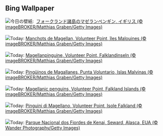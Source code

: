 ## Bing Wallpaper
![](https://www.bing.com/th?id=OHR.MagellanicPenguin_JA-JP2151034914_UHD.jpg&w=1000)今日の壁紙: &nbsp;[フォークランド諸島のマゼランペンギン, イギリス (© imageBROKER/Matthias Graben/Getty Images)](https://www.bing.com/th?id=OHR.MagellanicPenguin_JA-JP2151034914_UHD.jpg)
<br><br/>
![](https://www.bing.com/th?id=OHR.MagellanicPenguin_FR-FR7463895706_UHD.jpg&w=1000)Today: [Manchots de Magellan, Volunteer Point, îles Malouines (© imageBROKER/Matthias Graben/Getty Images)](https://www.bing.com/th?id=OHR.MagellanicPenguin_FR-FR7463895706_UHD.jpg)
<br><br/>
![](https://www.bing.com/th?id=OHR.MagellanicPenguin_DE-DE2240102652_UHD.jpg&w=1000)Today: [Magellanpinguine, Volunteer Point, Falklandinseln (© imageBROKER/Matthias Graben/Getty Images)](https://www.bing.com/th?id=OHR.MagellanicPenguin_DE-DE2240102652_UHD.jpg)
<br><br/>
![](https://www.bing.com/th?id=OHR.MagellanicPenguin_ES-ES9545554066_UHD.jpg&w=1000)Today: [Pingüinos de Magallanes, Punta Voluntario, Islas Malvinas (© imageBROKER/Matthias Graben/Getty Images)](https://www.bing.com/th?id=OHR.MagellanicPenguin_ES-ES9545554066_UHD.jpg)
<br><br/>
![](https://www.bing.com/th?id=OHR.MagellanicPenguin_EN-GB7845842741_UHD.jpg&w=1000)Today: [Magellanic penguins, Volunteer Point, Falkland Islands (© imageBROKER/Matthias Graben/Getty Images)](https://www.bing.com/th?id=OHR.MagellanicPenguin_EN-GB7845842741_UHD.jpg)
<br><br/>
![](https://www.bing.com/th?id=OHR.MagellanicPenguin_IT-IT1778784018_UHD.jpg&w=1000)Today: [Pinguini di Magellano, Volunteer Point, Isole Falkland (© imageBROKER/Matthias Graben/Getty Images)](https://www.bing.com/th?id=OHR.MagellanicPenguin_IT-IT1778784018_UHD.jpg)
<br><br/>
![](https://www.bing.com/th?id=OHR.KenaiSpires_PT-BR2765699166_UHD.jpg&w=1000)Today: [Parque Nacional dos Fiordes de Kenai, Seward, Alasca, EUA (© Wander Photography/Getty Images)](https://www.bing.com/th?id=OHR.KenaiSpires_PT-BR2765699166_UHD.jpg)
<br><br/>
